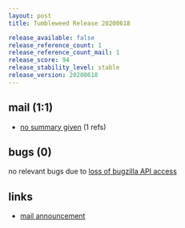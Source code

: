 ```yaml
---
layout: post
title: Tumbleweed Release 20200618

release_available: false
release_reference_count: 1
release_reference_count_mail: 1
release_score: 94
release_stability_level: stable
release_version: 20200618
---
```


## mail (1:1)

- [no summary given](https://github.com/boombatower/tumbleweed-review/issues/10) (1 refs)

## bugs (0)

<!--more-->

no relevant bugs due to [loss of bugzilla API access](https://bugzilla.opensuse.org/show_bug.cgi?id=1157722)



## links

- [mail announcement](https://github.com/boombatower/tumbleweed-review/issues/10)
